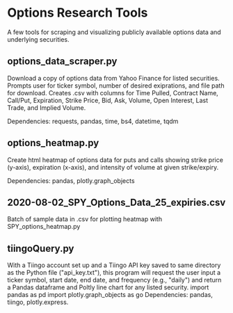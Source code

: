 # Options Research Tools
A few tools for scraping and visualizing publicly available options data and underlying securities. 

## options_data_scraper.py

Download a copy of options data from Yahoo Finance for listed securities. Prompts user for ticker symbol, number of desired exiprations, and file path for download. Creates .csv with columns for Time Pulled, Contract Name, Call/Put, Expiration, Strike Price, Bid, Ask, Volume, Open Interest, Last Trade, and Implied Volume. 

Dependencies: requests, pandas, time, bs4, datetime, tqdm

## options_heatmap.py

Create html heatmap of options data for puts and calls showing strike price (y-axis), expiration (x-axis), and intensity of volume at given strike/expiry.

Dependencies: pandas, plotly.graph_objects

## 2020-08-02_SPY_Options_Data_25_expiries.csv

Batch of sample data in .csv for plotting heatmap with SPY_options_heatmap.py

## tiingoQuery.py

With a Tiingo account set up and a Tiingo API key saved to same directory as the Python file ("api_key.txt"), this program will request the user input a ticker symbol, start date, end date, and frequency (e.g., "daily") and return a Pandas dataframe and Poltly line chart for any listed security. 
import pandas as pd
import plotly.graph_objects as go
Dependencies: pandas, tiingo, plotly.express. 

